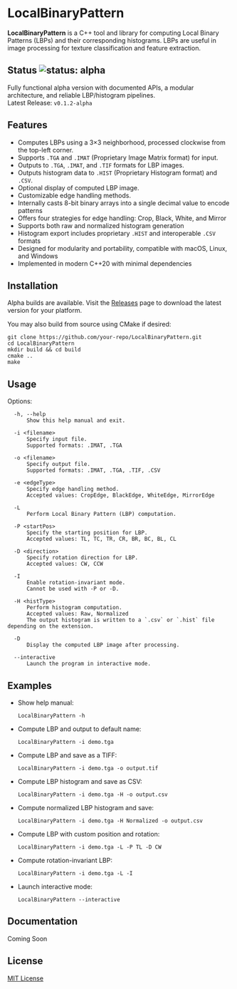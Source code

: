 # LocalBinaryPattern

**LocalBinaryPattern** is a C++ tool and library for computing Local Binary Patterns (LBPs) and their corresponding histograms. LBPs are useful in image processing for texture classification and feature extraction.

## Status ![status: alpha](https://img.shields.io/badge/status-alpha-brightgreen)

Fully functional alpha version with documented APIs, a modular architecture, and reliable LBP/histogram pipelines.  
Latest Release: `v0.1.2-alpha`

## Features

- Computes LBPs using a 3×3 neighborhood, processed clockwise from the top-left corner.
- Supports `.TGA` and `.IMAT` (Proprietary Image Matrix format) for input.
- Outputs to `.TGA`, `.IMAT`, and `.TIF` formats for LBP images.
- Outputs histogram data to `.HIST` (Proprietary Histogram format) and `.CSV`.
- Optional display of computed LBP image.
- Customizable edge handling methods.
- Internally casts 8-bit binary arrays into a single decimal value to encode patterns
- Offers four strategies for edge handling: Crop, Black, White, and Mirror
- Supports both raw and normalized histogram generation
- Histogram export includes proprietary `.HIST` and interoperable `.CSV` formats
- Designed for modularity and portability, compatible with macOS, Linux, and Windows
- Implemented in modern C++20 with minimal dependencies

## Installation

Alpha builds are available. Visit the [Releases](https://github.com/H3ct0r55/LocalBinaryPattern/releases/) page to download the latest version for your platform.

You may also build from source using CMake if desired:
```
git clone https://github.com/your-repo/LocalBinaryPattern.git
cd LocalBinaryPattern
mkdir build && cd build
cmake ..
make
```

## Usage

Options:
```
  -h, --help
      Show this help manual and exit.
```
```
  -i <filename>
      Specify input file.
      Supported formats: .IMAT, .TGA
```
```
  -o <filename>
      Specify output file.
      Supported formats: .IMAT, .TGA, .TIF, .CSV
```
```
  -e <edgeType>
      Specify edge handling method.
      Accepted values: CropEdge, BlackEdge, WhiteEdge, MirrorEdge
```
```
  -L
      Perform Local Binary Pattern (LBP) computation.
```
```
  -P <startPos>
      Specify the starting position for LBP.
      Accepted values: TL, TC, TR, CR, BR, BC, BL, CL
```
```
  -D <direction>
      Specify rotation direction for LBP.
      Accepted values: CW, CCW
```
```
  -I
      Enable rotation-invariant mode.
      Cannot be used with -P or -D.
```
```
  -H <histType>
      Perform histogram computation.
      Accepted values: Raw, Normalized
      The output histogram is written to a `.csv` or `.hist` file depending on the extension.
```
```
  -D
      Display the computed LBP image after processing.
```
```
  --interactive
      Launch the program in interactive mode.
```

## Examples

- Show help manual:
  ```
  LocalBinaryPattern -h
  ```

- Compute LBP and output to default name:
  ```
  LocalBinaryPattern -i demo.tga
  ```

- Compute LBP and save as a TIFF:
  ```
  LocalBinaryPattern -i demo.tga -o output.tif
  ```

- Compute LBP histogram and save as CSV:
  ```
  LocalBinaryPattern -i demo.tga -H -o output.csv
  ```

- Compute normalized LBP histogram and save:
  ```
  LocalBinaryPattern -i demo.tga -H Normalized -o output.csv
  ```

- Compute LBP with custom position and rotation:
  ```
  LocalBinaryPattern -i demo.tga -L -P TL -D CW
  ```

- Compute rotation-invariant LBP:
  ```
  LocalBinaryPattern -i demo.tga -L -I
  ```

- Launch interactive mode:
  ```
  LocalBinaryPattern --interactive
  ```

## Documentation

Coming Soon

## License

[MIT License](LICENSE)
